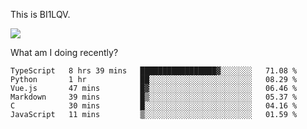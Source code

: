 This is BI1LQV.

<img src="https://metrics.lecoq.io/bi1lqv?template=classic&base.activity=0&base.community=0&base.repositories=0&base.metadata=0&isocalendar=1&base=header%2C%20activity%2C%20community%2C%20repositories%2C%20metadata&base.indepth=false&base.hireable=false&isocalendar=false&isocalendar.duration=full-year&config.timezone=Asia%2FShanghai">

What am I doing recently?

<!--START_SECTION:waka-->

```text
TypeScript   8 hrs 39 mins   █████████████████▓░░░░░░░   71.08 %
Python       1 hr            ██░░░░░░░░░░░░░░░░░░░░░░░   08.29 %
Vue.js       47 mins         █▓░░░░░░░░░░░░░░░░░░░░░░░   06.46 %
Markdown     39 mins         █▒░░░░░░░░░░░░░░░░░░░░░░░   05.37 %
C            30 mins         █░░░░░░░░░░░░░░░░░░░░░░░░   04.16 %
JavaScript   11 mins         ▒░░░░░░░░░░░░░░░░░░░░░░░░   01.59 %
```

<!--END_SECTION:waka-->
